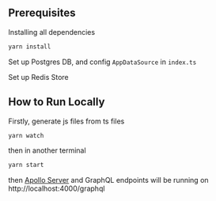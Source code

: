 
## Prerequisites

Installing all dependencies
```bash
yarn install
```

Set up Postgres DB, and config `AppDataSource` in `index.ts`

Set up Redis Store

## How to Run Locally

Firstly, generate js files from ts files
```bash
yarn watch
```
then in another terminal
```bash
yarn start
```
then [Apollo Server](https://www.apollographql.com/docs/apollo-server/) and GraphQL endpoints will be running on http://localhost:4000/graphql 
